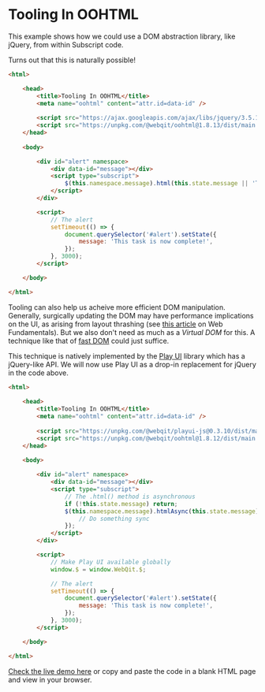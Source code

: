 # Tooling In OOHTML

This example shows how we could use a DOM abstraction library, like jQuery, from within Subscript code.

Turns out that this is naturally possible!

```html
<html>

    <head>
        <title>Tooling In OOHTML</title>
        <meta name="oohtml" content="attr.id=data-id" />
        
        <script src="https://ajax.googleapis.com/ajax/libs/jquery/3.5.1/jquery.min.js"></script>
        <script src="https://unpkg.com/@webqit/oohtml@1.8.13/dist/main.js"></script>
    </head>
        
    <body>

        <div id="alert" namespace>
            <div data-id="message"></div>
            <script type="subscript">
                $(this.namespace.message).html(this.state.message || 'Task pending...');
            </script>
        </div>

        <script>
            // The alert
            setTimeout(() => {
                document.querySelector('#alert').setState({
                    message: 'This task is now complete!',
                });
            }, 3000);
        </script>

    </body>

</html>
```

Tooling can also help us acheive more efficient DOM manipulation. Generally, surgically updating the DOM may have performance implications on the UI, as arising from layout thrashing (see [this article](https://developers.google.com/web/fundamentals/performance/rendering/avoid-large-complex-layouts-and-layout-thrashing) on Web Fundamentals). But we also don't need as much as a *Virtual DOM* for this. A technique like that of [fast DOM](https://github.com/wilsonpage/fastdom) could just suffice.

This technique is natively implemented by the [Play UI](/tooling/play-ui) library which has a jQuery-like API. We will now use Play UI as a drop-in replacement for jQuery in the code above.
 
```html
<html>
    
    <head>
        <title>Tooling In OOHTML</title>
        <meta name="oohtml" content="attr.id=data-id" />
        
        <script src="https://unpkg.com/@webqit/playui-js@0.3.10/dist/main.js"></script>
        <script src="https://unpkg.com/@webqit/oohtml@1.8.12/dist/main.js"></script>
    </head>
            
    <body>

        <div id="alert" namespace>
            <div data-id="message"></div>
            <script type="subscript">
                // The .html() method is asynchronous
                if (!this.state.message) return;
                $(this.namespace.message).htmlAsync(this.state.message).then(() => {
                    // Do something sync
                });
            </script>
        </div>

        <script>
            // Make Play UI available globally
            window.$ = window.WebQit.$;

            // The alert
            setTimeout(() => {
                document.querySelector('#alert').setState({
                    message: 'This task is now complete!',
                });
            }, 3000);
        </script>

    </body>

</html>
```

<a href="/html/tooling/oohtml/docs/learn/examples/tooling.html" target="_blank">Check the live demo here</a> or copy and paste the code in a blank HTML page and view in your browser.
